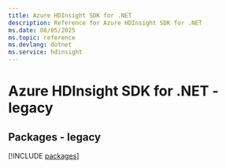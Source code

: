 ```yaml
---
title: Azure HDInsight SDK for .NET
description: Reference for Azure HDInsight SDK for .NET
ms.date: 08/05/2025
ms.topic: reference
ms.devlang: dotnet
ms.service: hdinsight
---
```

# Azure HDInsight SDK for .NET - legacy
## Packages - legacy
[!INCLUDE [packages](hdinsight-index.md)]